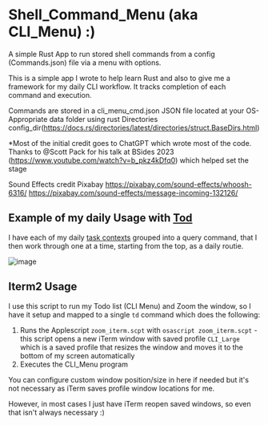 # Shell_Command_Menu (aka CLI_Menu) :)

A simple Rust App to run stored shell commands from a config (Commands.json) file via a menu with options.

This is a simple app I wrote to help learn Rust and also to give me a framework for my daily CLI workflow. It tracks completion of each command and execution.

Commands are stored in a cli_menu_cmd.json JSON file located at your OS-Appropriate data folder using rust Directories config_dir(<https://docs.rs/directories/latest/directories/struct.BaseDirs.html>)

*Most of the initial credit goes to ChatGPT which wrote most of the code. Thanks to @Scott Pack for his talk at BSides 2023 (<https://www.youtube.com/watch?v=b_pkz4kDfq0>) which helped set the stage

Sound Effects credit Pixabay
<https://pixabay.com/sound-effects/whoosh-6316/>
<https://pixabay.com/sound-effects/message-incoming-132126/>

## Example of my daily Usage with [Tod](https://github.com/alanvardy/tod)

I have each of my daily [task contexts](https://gettingthingsdone.com/2010/09/david-allen-on-why-sorting-your-lists-by-contexts-even-matters/#:~:text=There%20is%20never%20a%20moment,you%20simply%20can't%20do.&text=Some%20suggested%20contexts%20to%20get,for%20Projects%20and%20Someday%20Maybe) grouped into a query command, that I then work through one at a time, starting from the top, as a daily routie.

![image](https://github.com/user-attachments/assets/7631747a-ad86-4100-82ef-584372a32006)

## Iterm2 Usage

I use this script to run my Todo list (CLI Menu) and Zoom the window, so I have it setup and mapped to a single `td` command which does the following:

1) Runs the Applescript `zoom_iterm.scpt` with `osascript zoom_iterm.scpt` - this script opens a new iTerm window with saved profile `CLI_Large` which is a saved profile that resizes the window and moves it to the bottom of my screen automatically
2) Executes the CLI_Menu program

You can configure custom window position/size in here if needed but it's not necessary as iTerm saves profile window locations for me.

However, in most cases I just have iTerm reopen saved windows, so even that isn't always necessary :)
